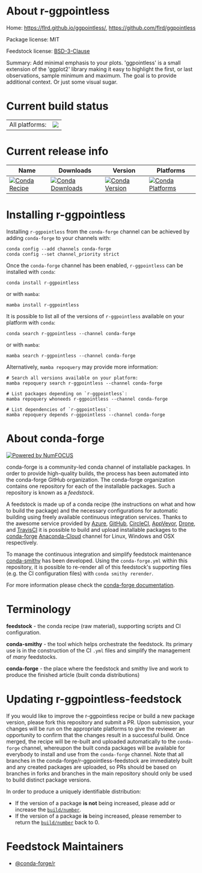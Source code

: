 About r-ggpointless
===================

Home: https://flrd.github.io/ggpointless/, https://github.com/flrd/ggpointless

Package license: MIT

Feedstock license: [BSD-3-Clause](https://github.com/conda-forge/r-ggpointless-feedstock/blob/main/LICENSE.txt)

Summary: Add minimal emphasis to your plots. 'ggpointless' is a small extension of the 'ggplot2' library making it easy to highlight the first, or last observations, sample minimum and maximum. The goal is to provide additional context. Or just some visual sugar.

Current build status
====================


<table><tr><td>All platforms:</td>
    <td>
      <a href="https://dev.azure.com/conda-forge/feedstock-builds/_build/latest?definitionId=16127&branchName=main">
        <img src="https://dev.azure.com/conda-forge/feedstock-builds/_apis/build/status/r-ggpointless-feedstock?branchName=main">
      </a>
    </td>
  </tr>
</table>

Current release info
====================

| Name | Downloads | Version | Platforms |
| --- | --- | --- | --- |
| [![Conda Recipe](https://img.shields.io/badge/recipe-r--ggpointless-green.svg)](https://anaconda.org/conda-forge/r-ggpointless) | [![Conda Downloads](https://img.shields.io/conda/dn/conda-forge/r-ggpointless.svg)](https://anaconda.org/conda-forge/r-ggpointless) | [![Conda Version](https://img.shields.io/conda/vn/conda-forge/r-ggpointless.svg)](https://anaconda.org/conda-forge/r-ggpointless) | [![Conda Platforms](https://img.shields.io/conda/pn/conda-forge/r-ggpointless.svg)](https://anaconda.org/conda-forge/r-ggpointless) |

Installing r-ggpointless
========================

Installing `r-ggpointless` from the `conda-forge` channel can be achieved by adding `conda-forge` to your channels with:

```
conda config --add channels conda-forge
conda config --set channel_priority strict
```

Once the `conda-forge` channel has been enabled, `r-ggpointless` can be installed with `conda`:

```
conda install r-ggpointless
```

or with `mamba`:

```
mamba install r-ggpointless
```

It is possible to list all of the versions of `r-ggpointless` available on your platform with `conda`:

```
conda search r-ggpointless --channel conda-forge
```

or with `mamba`:

```
mamba search r-ggpointless --channel conda-forge
```

Alternatively, `mamba repoquery` may provide more information:

```
# Search all versions available on your platform:
mamba repoquery search r-ggpointless --channel conda-forge

# List packages depending on `r-ggpointless`:
mamba repoquery whoneeds r-ggpointless --channel conda-forge

# List dependencies of `r-ggpointless`:
mamba repoquery depends r-ggpointless --channel conda-forge
```


About conda-forge
=================

[![Powered by
NumFOCUS](https://img.shields.io/badge/powered%20by-NumFOCUS-orange.svg?style=flat&colorA=E1523D&colorB=007D8A)](https://numfocus.org)

conda-forge is a community-led conda channel of installable packages.
In order to provide high-quality builds, the process has been automated into the
conda-forge GitHub organization. The conda-forge organization contains one repository
for each of the installable packages. Such a repository is known as a *feedstock*.

A feedstock is made up of a conda recipe (the instructions on what and how to build
the package) and the necessary configurations for automatic building using freely
available continuous integration services. Thanks to the awesome service provided by
[Azure](https://azure.microsoft.com/en-us/services/devops/), [GitHub](https://github.com/),
[CircleCI](https://circleci.com/), [AppVeyor](https://www.appveyor.com/),
[Drone](https://cloud.drone.io/welcome), and [TravisCI](https://travis-ci.com/)
it is possible to build and upload installable packages to the
[conda-forge](https://anaconda.org/conda-forge) [Anaconda-Cloud](https://anaconda.org/)
channel for Linux, Windows and OSX respectively.

To manage the continuous integration and simplify feedstock maintenance
[conda-smithy](https://github.com/conda-forge/conda-smithy) has been developed.
Using the ``conda-forge.yml`` within this repository, it is possible to re-render all of
this feedstock's supporting files (e.g. the CI configuration files) with ``conda smithy rerender``.

For more information please check the [conda-forge documentation](https://conda-forge.org/docs/).

Terminology
===========

**feedstock** - the conda recipe (raw material), supporting scripts and CI configuration.

**conda-smithy** - the tool which helps orchestrate the feedstock.
                   Its primary use is in the construction of the CI ``.yml`` files
                   and simplify the management of *many* feedstocks.

**conda-forge** - the place where the feedstock and smithy live and work to
                  produce the finished article (built conda distributions)


Updating r-ggpointless-feedstock
================================

If you would like to improve the r-ggpointless recipe or build a new
package version, please fork this repository and submit a PR. Upon submission,
your changes will be run on the appropriate platforms to give the reviewer an
opportunity to confirm that the changes result in a successful build. Once
merged, the recipe will be re-built and uploaded automatically to the
`conda-forge` channel, whereupon the built conda packages will be available for
everybody to install and use from the `conda-forge` channel.
Note that all branches in the conda-forge/r-ggpointless-feedstock are
immediately built and any created packages are uploaded, so PRs should be based
on branches in forks and branches in the main repository should only be used to
build distinct package versions.

In order to produce a uniquely identifiable distribution:
 * If the version of a package **is not** being increased, please add or increase
   the [``build/number``](https://docs.conda.io/projects/conda-build/en/latest/resources/define-metadata.html#build-number-and-string).
 * If the version of a package **is** being increased, please remember to return
   the [``build/number``](https://docs.conda.io/projects/conda-build/en/latest/resources/define-metadata.html#build-number-and-string)
   back to 0.

Feedstock Maintainers
=====================

* [@conda-forge/r](https://github.com/conda-forge/r/)

